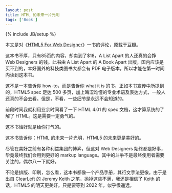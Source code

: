 ```yaml
---
layout: post
title: HTML 的未来一片光明
tags: ['Book']
---
```

{% include JB/setup %}

本文是对《[HTML5 For Web Designer](http://book.douban.com/subject/4903307/)》一书的评论，原载于豆瓣。

这本书不厚，只有85页的内容，却卖到了$18，A List Apart 的人还真的会挣 Web Designers 的钱。此书由 A List Apart 的 A Book Apart 出版，国内应该是买不到的，幸好国外的科技类图书大都会有 PDF 电子版本，所以才能在第一时间内读到这本书。

这不是一本告诉你 how-to，而是告诉你 what it is 的书，正如本书宣传中所提到的，HTML5 spec 足达 500 多页，加上晦涩难懂的专业术语及表达方式，一般人还真的不会去看。但是，不看，一些细节是永远不会知道的。

前段时间我就利用业余时间看了一下 HTML 4.01 的 spec 文档，这才算系统的了解了 HTML。这是需要一定勇气的。

这本书恰好就是给你打气的。

这本书告诉你：HTML 的未来一片光明，HTML5 的未来更是美好的。

尽管在美好之前有各种利益集团的博弈，但这对 Web Designers 始终都是好事，毕竟最终我们会用到更好的 markup language。其中的斗争不是最终使用者需要关注的，偶尔八一下就好。

不论是排版、印刷，怎么看，这本书都像一个产品手册，其行文手法更像。由于是出自 ClearLeft 的 Jeremy Keith 之笔，抛掉这些不满，我还是相信了 Keith 的话，HTML5 的明天更美好。只是要等到 2022 年，似乎很遥远。
